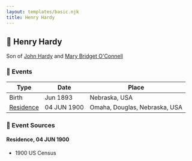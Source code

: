 ```yaml
---
layout: templates/basic.njk
title: Henry Hardy
---
```

## 🔵 Henry Hardy

Son of [John Hardy](/people/5/56182816) and [Mary Bridget O'Connell](/people/4/47047024)

### 📆 Events

Type | Date | Place
------ | ------ | ------
Birth | Jun 1893 | Nebraska, USA
[Residence](#event-ebeac163-a0fc-47ba-938f-4ca44b89a567) | 04 JUN 1900 | Omaha, Douglas, Nebraska, USA

### 📰 Event Sources

#### <a id="event-ebeac163-a0fc-47ba-938f-4ca44b89a567"></a> Residence, 04 JUN 1900
* 1900 US Census
